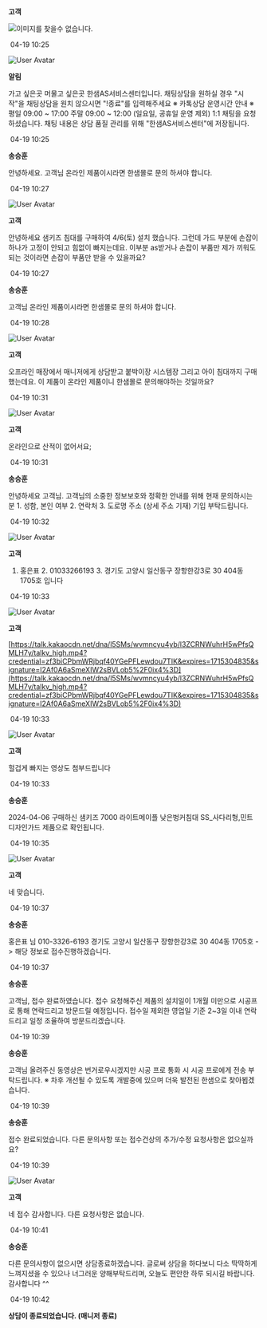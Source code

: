 **고객**

![이미지를 찾을수 없습니다.](https://talk.kakaocdn.net/dna/bw4jE/o0KXPslYO6/n2AMxz7MtGrwTwMTVeB0pB/i_63a09f283b2d.jpeg?credential=zf3biCPbmWRjbqf40YGePFLewdou7TIK&expires=1715304348&signature=eBYJfss2Fpcky7%2Fw5xy9EOocGAQ%3D)

 04-19 10:25

![User Avatar](https://chat.eumnet.com:8031/assets/images/icon_bot.png)

**알림**

가고 싶은곳 머물고 싶은곳 한샘AS서비스센터입니다. 채팅상담을 원하실 경우 "시작"을 채팅상담을 원치 않으시면 "!종료"를 입력해주세요 ※ 카톡상담 운영시간 안내 ※ 평일 09:00 ~ 17:00 주말 09:00 ~ 12:00 (일요일, 공휴일 운영 제외) 1:1 채팅을 요청하셨습니다. 채팅 내용은 상담 품질 관리를 위해 "한샘AS서비스센터"에 저장됩니다.

 04-19 10:25

**송승훈**

안녕하세요. 고객님 온라인 제품이시라면 한샘몰로 문의 하셔야 합니다.

 04-19 10:27

![User Avatar](https://chat.eumnet.com:8031/assets/images/icon_cust.png)

**고객**

안녕하세요 샘키즈 침대를 구매하여 4/6(토) 설치 했습니다. 그런데 가드 부분에 손잡이 하나가 고정이 안되고 힘없이 빠지는데요. 이부분 as받거나 손잡이 부품만 제가 끼워도 되는 것이라면 손잡이 부품만 받을 수 있을까요?

 04-19 10:27

**송승훈**

고객님 온라인 제품이시라면 한샘몰로 문의 하셔야 합니다.

 04-19 10:28

![User Avatar](https://chat.eumnet.com:8031/assets/images/icon_cust.png)

**고객**

오프라인 매장에서 매니저에게 상담받고 붙박이장 시스템장 그리고 아이 침대까지 구매했는데요. 이 제품이 온라인 제품이니 한샘몰로 문의해야하는 것일까요?

 04-19 10:31

![User Avatar](https://chat.eumnet.com:8031/assets/images/icon_cust.png)

**고객**

온라인으로 산적이 없어서요;

 04-19 10:31

**송승훈**

안녕하세요 고객님. 고객님의 소중한 정보보호와 정확한 안내를 위해 현재 문의하시는 분 1. 성함, 본인 여부 2. 연락처 3. 도로명 주소 (상세 주소 기재) 기입 부탁드립니다.

 04-19 10:32

![User Avatar](https://chat.eumnet.com:8031/assets/images/icon_cust.png)

**고객**

1. 홍은표 2. 01033266193 3. 경기도 고양시 일산동구 장항한강3로 30 404동 1705호 입니다

 04-19 10:33

![User Avatar](https://chat.eumnet.com:8031/assets/images/icon_cust.png)

**고객**

[https://talk.kakaocdn.net/dna/l5SMs/wvmncyu4yb/l3ZCRNWuhrH5wPfsQMLH7y/talkv_high.mp4?credential=zf3biCPbmWRjbqf40YGePFLewdou7TIK&expires=1715304835&signature=I2Af0A6aSmeXIW2sBVLob5%2F0ix4%3D](https://talk.kakaocdn.net/dna/l5SMs/wvmncyu4yb/l3ZCRNWuhrH5wPfsQMLH7y/talkv_high.mp4?credential=zf3biCPbmWRjbqf40YGePFLewdou7TIK&expires=1715304835&signature=I2Af0A6aSmeXIW2sBVLob5%2F0ix4%3D)

 04-19 10:33

![User Avatar](https://chat.eumnet.com:8031/assets/images/icon_cust.png)

**고객**

헐겁게 빠지는 영상도 첨부드립니다

 04-19 10:33

**송승훈**

2024-04-06 구매하신 샘키즈 7000 라이트메이플 낮은벙커침대 SS_사다리형,민트디자인가드 제품으로 확인됩니다.

 04-19 10:35

![User Avatar](https://chat.eumnet.com:8031/assets/images/icon_cust.png)

**고객**

네 맞습니다.

 04-19 10:37

**송승훈**

홍은표 님 010-3326-6193 경기도 고양시 일산동구 장항한강3로 30 404동 1705호 -> 해당 정보로 접수진행하겠습니다.

 04-19 10:37

**송승훈**

고객님, 접수 완료하였습니다. 접수 요청해주신 제품의 설치일이 1개월 미만으로 시공프로 통해 연락드리고 방문드릴 예정입니다. 접수일 제외한 영업일 기준 2~3일 이내 연락 드리고 일정 조율하여 방문드리겠습니다.

 04-19 10:39

**송승훈**

고객님 올려주신 동영상은 번거로우시겠지만 시공 프로 통화 시 시공 프로에게 전송 부탁드립니다. ※ 차후 개선될 수 있도록 개발중에 있으며 더욱 발전된 한샘으로 찾아뵙겠습니다.

 04-19 10:39

**송승훈**

접수 완료되었습니다. 다른 문의사항 또는 접수건상의 추가/수정 요청사항은 없으실까요?

 04-19 10:39

![User Avatar](https://chat.eumnet.com:8031/assets/images/icon_cust.png)

**고객**

네 접수 감사합니다. 다른 요청사항은 없습니다.

 04-19 10:41

**송승훈**

다른 문의사항이 없으시면 상담종료하겠습니다. 글로써 상담을 하다보니 다소 딱딱하게 느껴지셨을 수 있으나 너그러운 양해부탁드리며, 오늘도 편안한 하루 되시길 바랍니다. 감사합니다 ^^

 04-19 10:42

**상담이 종료되었습니다. (매니저 종료)**